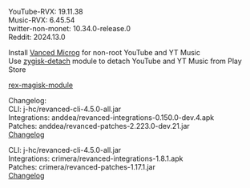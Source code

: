 YouTube-RVX: 19.11.38  
Music-RVX: 6.45.54  
twitter-non-monet: 10.34.0-release.0  
Reddit: 2024.13.0  

Install [Vanced Microg](https://github.com/TeamVanced/VancedMicroG/releases) for non-root YouTube and YT Music  
Use [zygisk-detach](https://github.com/j-hc/zygisk-detach) module to detach YouTube and YT Music from Play Store  

[rex-magisk-module](https://github.com/LemonyOwO/rex-magisk-module)  

Changelog:  
CLI: j-hc/revanced-cli-4.5.0-all.jar  
Integrations: anddea/revanced-integrations-0.150.0-dev.4.apk  
Patches: anddea/revanced-patches-2.223.0-dev.21.jar  
[Changelog](https://github.com/anddea/revanced-patches/releases/tag/vdev.21)

CLI: j-hc/revanced-cli-4.5.0-all.jar  
Integrations: crimera/revanced-integrations-1.8.1.apk  
Patches: crimera/revanced-patches-1.17.1.jar  
[Changelog](https://github.com/crimera/piko/releases/tag/v1.17.1)  
